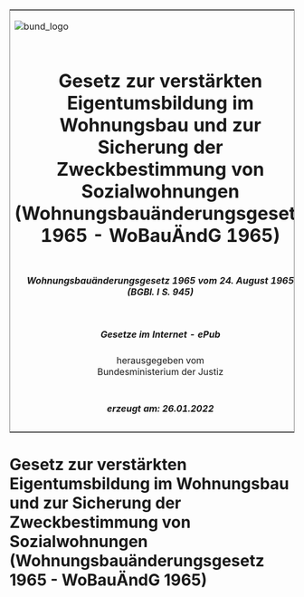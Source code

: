 <span id="DECKBLATT.html"></span>

<table border="0" frame="border" width="100%">

<tr valign="top">

<td align="left">

![bund\_logo](BfJ_2021_Web_de_de.gif)

</td>

<td align="right">

 

</td>

</tr>

<tr align="center" valign="middle">

<td colspan="2">

# Gesetz zur verstärkten Eigentumsbildung im Wohnungsbau und zur Sicherung der Zweckbestimmung von Sozialwohnungen (Wohnungsbauänderungsgesetz 1965 - WoBauÄndG 1965)

</td>

</tr>

<tr align="center" valign="middle">

<td colspan="2">

##### Wohnungsbauänderungsgesetz 1965 vom 24. August 1965 (BGBl. I S. 945)

</td>

</tr>

<tr align="center" valign="middle">

<td colspan="2">

  
  

##### Gesetze im Internet - ePub  
  
herausgegeben vom  
Bundesministerium der Justiz

</td>

</tr>

<tr align="center" valign="bottom">

<td colspan="2">

  
  

##### erzeugt am: 26.01.2022

</td>

</tr>

</table>

<span id="BJNR009459965.html"></span>

# Gesetz zur verstärkten Eigentumsbildung im Wohnungsbau und zur Sicherung der Zweckbestimmung von Sozialwohnungen (Wohnungsbauänderungsgesetz 1965 - WoBauÄndG 1965)

